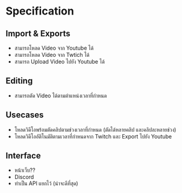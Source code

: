 # Specification

## Import & Exports
- สามารถโหลด Video จาก Youtube ได้
- สามารถโหลด Video จาก Twtich ได้
- สามารถ Upload Video ไปยัง Youtube ได้

## Editing
- สามารถตัด Video ได้ตามตำแหน่งเวลาที่กำหนด

## Usecases
- โหลดวิดีโอพร้อมตัดคลิปตามช่วงเวลาที่กำหนด (ตัดได้หลายคลิป และคลิปละหลายช่วง)
- โหลดวิดีโออัติโนมัติตามเวลาที่กำหนดจาก Twitch และ Export ไปยัง Youtube

## Interface
- หน้าเว็บ??
- Discord
- ทำเป็น API แยกไว้ (น่าจะดีที่สุด)